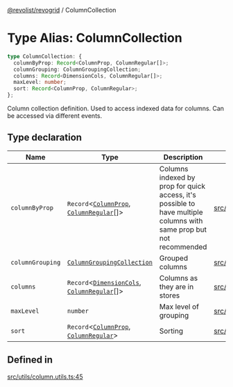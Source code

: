 [@revolist/revogrid](README.md) / ColumnCollection

# Type Alias: ColumnCollection

```ts
type ColumnCollection: {
  columnByProp: Record<ColumnProp, ColumnRegular[]>;
  columnGrouping: ColumnGroupingCollection;
  columns: Record<DimensionCols, ColumnRegular[]>;
  maxLevel: number;
  sort: Record<ColumnProp, ColumnRegular>;
};
```

Column collection definition.
Used to access indexed data for columns.
Can be accessed via different events.

## Type declaration

| Name | Type | Description | Defined in |
| ------ | ------ | ------ | ------ |
| `columnByProp` | `Record`\<[`ColumnProp`](TypeAlias.ColumnProp.md), [`ColumnRegular`](Interface.ColumnRegular.md)[]\> | Columns indexed by prop for quick access, it's possible to have multiple columns with same prop but not recommended | [src/utils/column.utils.ts:53](https://github.com/revolist/revogrid/blob/9117a91ea8e0927df97ffd7fc238d04b4ddfdd05/src/utils/column.utils.ts#L53) |
| `columnGrouping` | [`ColumnGroupingCollection`](TypeAlias.ColumnGroupingCollection.md) | Grouped columns | [src/utils/column.utils.ts:57](https://github.com/revolist/revogrid/blob/9117a91ea8e0927df97ffd7fc238d04b4ddfdd05/src/utils/column.utils.ts#L57) |
| `columns` | `Record`\<[`DimensionCols`](TypeAlias.DimensionCols.md), [`ColumnRegular`](Interface.ColumnRegular.md)[]\> | Columns as they are in stores | [src/utils/column.utils.ts:49](https://github.com/revolist/revogrid/blob/9117a91ea8e0927df97ffd7fc238d04b4ddfdd05/src/utils/column.utils.ts#L49) |
| `maxLevel` | `number` | Max level of grouping | [src/utils/column.utils.ts:61](https://github.com/revolist/revogrid/blob/9117a91ea8e0927df97ffd7fc238d04b4ddfdd05/src/utils/column.utils.ts#L61) |
| `sort` | `Record`\<[`ColumnProp`](TypeAlias.ColumnProp.md), [`ColumnRegular`](Interface.ColumnRegular.md)\> | Sorting | [src/utils/column.utils.ts:65](https://github.com/revolist/revogrid/blob/9117a91ea8e0927df97ffd7fc238d04b4ddfdd05/src/utils/column.utils.ts#L65) |

## Defined in

[src/utils/column.utils.ts:45](https://github.com/revolist/revogrid/blob/9117a91ea8e0927df97ffd7fc238d04b4ddfdd05/src/utils/column.utils.ts#L45)

